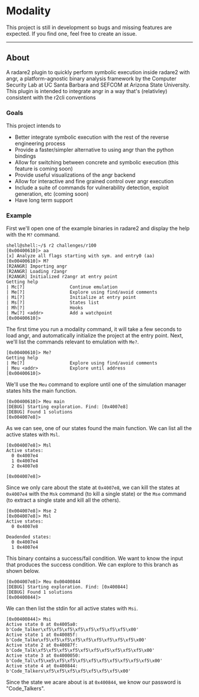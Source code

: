 # Modality

This project is still in development so bugs and missing features are expected. If you find one, feel free to create an issue.

---

## About

A radare2 plugin to quickly perform symbolic execution inside radare2 with angr, a platform-agnostic binary analysis framework by the Computer Security Lab at UC Santa Barbara and SEFCOM at Arizona State University. This plugin is intended to integrate angr in a way that's (relativley) consistent with the r2cli conventions

### Goals

This project intends to
 - Better integrate symbolic execution with the rest of the reverse engineering process
 - Provide a faster/simpler alternative to using angr than the python bindings
 - Allow for switching between concrete and symbolic execution (this feature is coming soon)
 - Provide useful visualizations of the angr backend
 - Allow for interactive and fine grained control over angr execution
 - Include a suite of commands for vulnerability detection, exploit generation, etc (coming soon)
 - Have long term support

### Example

First we'll open one of the example binaries in radare2 and display the help with the `M?` command.

```
shell@shell:~/$ r2 challenges/r100 
[0x00400610]> aa
[x] Analyze all flags starting with sym. and entry0 (aa)
[0x00400610]> M?
[R2ANGR] Importing angr
[R2ANGR] Loading r2angr
[R2ANGR] Initialized r2angr at entry point
Getting help
| Mc[?]                 Continue emulation
| Me[?]                 Explore using find/avoid comments
| Mi[?]                 Initialize at entry point
| Ms[?]                 States list
| Mh[?]                 Hooks
| Mw[?] <addr>          Add a watchpoint
[0x00400610]> 
```

The first time you run a modality command, it will take a few seconds to load angr, and automatically initialize the project at the entry point. Next, we'll list the commands relevant to emulation with `Me?`.

```
[0x00400610]> Me?
Getting help
| Me[?]                 Explore using find/avoid comments
| Meu <addr>            Explore until address
[0x00400610]> 
```

We'll use the `Meu` command to explore until one of the simulation manager states hits the main function. 

```
[0x00400610]> Meu main
[DEBUG] Starting exploration. Find: [0x4007e8]
[DEBUG] Found 1 solutions
[0x004007e8]> 
```

As we can see, one of our states found the main function. We can list all the active states with `Msl`.

```
[0x004007e8]> Msl
Active states:
  0 0x4007e4
  1 0x4007e4
  2 0x4007e8

[0x004007e8]> 
```

Since we only care about the state at `0x4007e8`, we can kill the states at `0x4007e4` with the `Msk` command (to kill a single state) or the `Mse` command (to extract a single state and kill all the others).

```
[0x004007e8]> Mse 2
[0x004007e8]> Msl
Active states:
  0 0x4007e8

Deadended states:
  0 0x4007e4
  1 0x4007e4
```

This binary contains a success/fail condition. We want to know the input that produces the success condition. We can explore to this branch as shown below.

```
[0x004007e8]> Meu 0x00400844
[DEBUG] Starting exploration. Find: [0x400844]
[DEBUG] Found 1 solutions
[0x00400844]> 
```

We can then list the stdin for all active states with `Msi`.

```
[0x00400844]> Msi
Active state 0 at 0x4005a0:
b'Code_Talker\xf5\xf5\xf5\xf5\xf5\xf5\xf5\xf5\x00'
Active state 1 at 0x40085f:
b'Code_Talke\xf5\xf5\xf5\xf5\xf5\xf5\xf5\xf5\xf5\x00'
Active state 2 at 0x40087f:
b'Code_Talk\xf5\xf5\xf5\xf5\xf5\xf5\xf5\xf5\xf5\xf5\x00'
Active state 3 at 0x4000050:
b'Code_Tal\xf5\xe5\xf5\xf5\xf5\xf5\xf5\xf5\xf5\xf5\xf5\x00'
Active state 4 at 0x400844:
b'Code_Talkers\xf5\xf5\xf5\xf5\xf5\xf5\xf5\x00'
```

Since the state we acare about is at `0x400844`, we know our password is "Code_Talkers".
